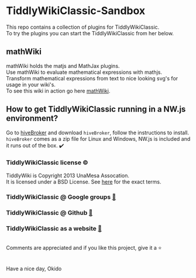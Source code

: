 # TiddlyWikiClassic-Sandbox
This repo contains a collection of plugins for TiddlyWikiClassic.\
To try the plugins you can start the TiddlyWikiClassic from her below.
## mathWiki
mathWiki holds the matjs and MathJax plugins.\
Use mathWiki to evaluate mathematical expressions with mathjs.\
Transform mathematical expressions from text to nice looking svg's for usage in your wiki's.\
To see this wiki in action go here [mathWiki](https://raw.githack.com/qbroker/TiddlyWikiClassic-Sandbox/main/mathWiki/mathWiki.html).


## How to get TiddlyWikiClassic running in a NW.js environment?
Go to [hiveBroker](https://github.com/qbroker/hiveBroker) and download `hiveBroker`, follow the instructions to install.\
`hiveBroker` comes as a zip file for Linux and Windows, NW.js is included and it runs out of the box. :heavy_check_mark:

### TiddlyWikiClassic license :copyright:
TiddlyWiki is Copyright 2013 UnaMesa Assocation.\
It is licensed under a BSD License. See [here](https://github.com/TiddlyWiki/TiddlyWikiClassic/blob/master/html/copyright.txt) for the exact terms.

### TiddlyWikiClassic @ Google groups [:link:](https://groups.google.com/forum/#!forum/tiddlywikiclassic)
### TiddlyWikiClassic @ Github [:link:](https://github.com/TiddlyWiki/TiddlyWikiClassic)
### TiddlyWikiClassic as a website [:link:](https://classic.tiddlywiki.com/)
\
Comments are appreciated and if you like this project, give it a :star:\
\
\
Have a nice day, Okido
